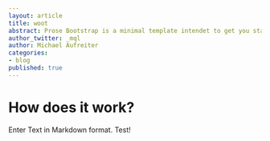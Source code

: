 ```yaml
---
layout: article
title: woot
abstract: Prose Bootstrap is a minimal template intendet to get you started with Jekyll.
author_twitter: _mql
author: Michael Aufreiter
categories:
- blog
published: true
---
```

# How does it work?

Enter Text in Markdown format.
Test!
